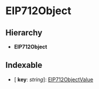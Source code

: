 # EIP712Object

## Hierarchy

* **EIP712Object**

## Indexable

* \[ **key**: _string_\]: [EIP712ObjectValue](../modules/_packages_sdk_utils_src_sign_typed_data_utils_.md#eip712objectvalue)

